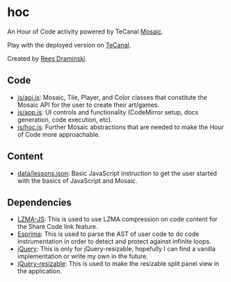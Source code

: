 # hoc
An Hour of Code activity powered by TeCanal [Mosaic](https://github.com/tecanal/mosaic).

Play with the deployed version on [TeCanal](https://tecanal.org/hoc).

Created by [Rees Draminski](https://github.com/reesdraminski).

## Code
* [js/api.js](js/api.js): Mosaic, Tile, Player, and Color classes that constitute the Mosaic API for the user to create their art/games.
* [js/app.js](js/app.js): UI controls and functionality (CodeMirror setup, docs generation, code execution, etc).
* [js/hoc.js](js/hoc.js): Further Mosaic abstractions that are needed to make the Hour of Code more approachable.

## Content
* [data/lessons.json](data/lessons.json): Basic JavaScript instruction to get the user started with the basics of JavaScript and Mosaic.

## Dependencies
* [LZMA-JS](https://github.com/LZMA-JS/LZMA-JS): This is used to use LZMA compression on code content for the Share Code link feature.
* [Esprima](http://esprima.org/): This is used to parse the AST of user code to do code instrumentation in order to detect and protect against infinite loops.
* [jQuery](https://jquery.com/): This is only for jQuery-resizable, hopefully I can find a vanilla implementation or write my own in the future.
* [jQuery-resizable](https://github.com/RickStrahl/jquery-resizable): This is used to make the resizable split panel view in the application.
